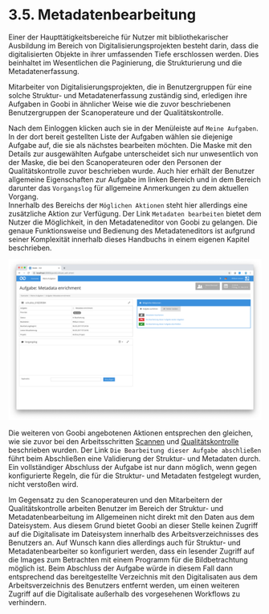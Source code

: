 # 3.5. Metadatenbearbeitung

Einer der Haupttätigkeitsbereiche für Nutzer mit bibliothekarischer Ausbildung im Bereich von Digitalisierungsprojekten besteht darin, dass die digitalisierten Objekte in ihrer umfassenden Tiefe erschlossen werden. Dies beinhaltet im Wesentlichen die Paginierung, die Strukturierung und die Metadatenerfassung. 

Mitarbeiter von Digitalisierungsprojekten, die in Benutzergruppen für eine solche Struktur- und Metadatenerfassung zuständig sind, erledigen ihre Aufgaben in Goobi in ähnlicher Weise wie die zuvor beschriebenen Benutzergruppen der Scanoperateure und der Qualitätskontrolle. 

Nach dem Einloggen klicken auch sie in der Menüleiste auf `Meine Aufgaben`. In der dort bereit gestellten Liste der Aufgaben wählen sie diejenige Aufgabe auf, die sie als nächstes bearbeiten möchten. Die Maske mit den Details zur ausgewählten Aufgabe unterscheidet sich nur unwesentlich von der Maske, die bei den Scanoperateuren oder den Personen der Qualitätskontrolle zuvor beschrieben wurde.  Auch hier erhält der Benutzer allgemeine Eigenschaften zur Aufgabe im linken Bereich und in dem Bereich darunter das `Vorgangslog` für allgemeine Anmerkungen zu dem aktuellen Vorgang.  
Innerhalb des Bereichs der `Möglichen Aktionen` steht hier allerdings eine zusätzliche Aktion zur Verfügung. Der Link `Metadaten bearbeiten` bietet dem Nutzer die Möglichkeit, in den Metadateneditor von Goobi zu gelangen. Die genaue Funktionsweise und Bedienung des Metadateneditors ist aufgrund seiner Komplexität innerhalb dieses Handbuchs in einem eigenen Kapitel beschrieben.

![Details zu einer &#xFC;bernommenen Aufgabe mit dem zus&#xE4;tzlichen Link &#x201A;Metadaten bearbeiten&#x2019;](../../.gitbook/assets/30-36d.png)

Die weiteren von Goobi angebotenen Aktionen entsprechen den gleichen, wie sie zuvor bei den Arbeitsschritten [Scannen](3.1.md) und [Qualitätskontrolle](3.2.md) beschrieben wurden. Der Link `Die Bearbeitung dieser Aufgabe abschließen` führt beim Abschließen eine Validierung der Struktur- und Metadaten durch. Ein vollständiger Abschluss der Aufgabe ist nur dann möglich, wenn gegen konfigurierte Regeln, die für die Struktur- und Metadaten festgelegt wurden, nicht verstoßen wird. 

Im Gegensatz zu den Scanoperateuren und den Mitarbeitern der Qualitätskontrolle arbeiten Benutzer im Bereich der Struktur- und Metadatenbearbeitung im Allgemeinen nicht direkt mit den Daten aus dem Dateisystem. Aus diesem Grund bietet Goobi an dieser Stelle keinen Zugriff auf die Digitalisate im Dateisystem innerhalb des Arbeitsverzeichnisses des Benutzers an. Auf Wunsch kann dies allerdings auch für Struktur- und Metadatenbearbeiter so konfiguriert werden, dass ein lesender Zugriff auf die Images zum Betrachten mit einem Programm für die Bildbetrachtung möglich ist. Beim Abschluss der Aufgabe würde in diesem Fall dann entsprechend das bereitgestellte Verzeichnis mit den Digitalisaten aus dem Arbeitsverzeichnis des Benutzers entfernt werden, um einen weiteren Zugriff auf die Digitalisate außerhalb des vorgesehenen Workflows zu verhindern.

